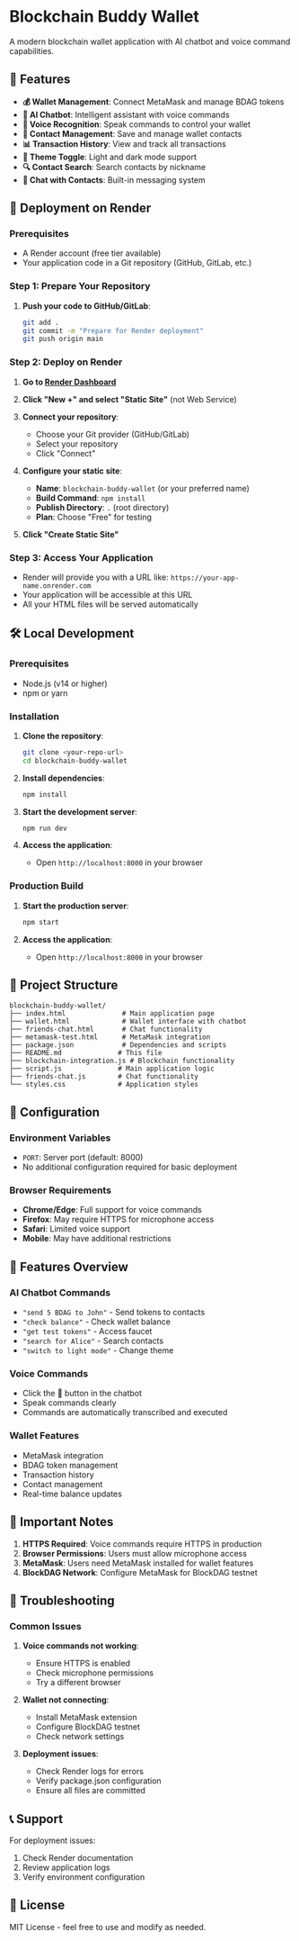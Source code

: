 # Blockchain Buddy Wallet

A modern blockchain wallet application with AI chatbot and voice command capabilities.

## 🌟 Features

- **💰 Wallet Management**: Connect MetaMask and manage BDAG tokens
- **🤖 AI Chatbot**: Intelligent assistant with voice commands
- **🎤 Voice Recognition**: Speak commands to control your wallet
- **👥 Contact Management**: Save and manage wallet contacts
- **📊 Transaction History**: View and track all transactions
- **🌙 Theme Toggle**: Light and dark mode support
- **🔍 Contact Search**: Search contacts by nickname
- **💬 Chat with Contacts**: Built-in messaging system

## 🚀 Deployment on Render

### Prerequisites
- A Render account (free tier available)
- Your application code in a Git repository (GitHub, GitLab, etc.)

### Step 1: Prepare Your Repository

1. **Push your code to GitHub/GitLab**:
   ```bash
   git add .
   git commit -m "Prepare for Render deployment"
   git push origin main
   ```

### Step 2: Deploy on Render

1. **Go to [Render Dashboard](https://dashboard.render.com/)**
2. **Click "New +" and select "Static Site"** (not Web Service)
3. **Connect your repository**:
   - Choose your Git provider (GitHub/GitLab)
   - Select your repository
   - Click "Connect"

4. **Configure your static site**:
   - **Name**: `blockchain-buddy-wallet` (or your preferred name)
   - **Build Command**: `npm install`
   - **Publish Directory**: `.` (root directory)
   - **Plan**: Choose "Free" for testing

5. **Click "Create Static Site"**

### Step 3: Access Your Application

- Render will provide you with a URL like: `https://your-app-name.onrender.com`
- Your application will be accessible at this URL
- All your HTML files will be served automatically

## 🛠️ Local Development

### Prerequisites
- Node.js (v14 or higher)
- npm or yarn

### Installation

1. **Clone the repository**:
   ```bash
   git clone <your-repo-url>
   cd blockchain-buddy-wallet
   ```

2. **Install dependencies**:
   ```bash
   npm install
   ```

3. **Start the development server**:
   ```bash
   npm run dev
   ```

4. **Access the application**:
   - Open `http://localhost:8000` in your browser

### Production Build

1. **Start the production server**:
   ```bash
   npm start
   ```

2. **Access the application**:
   - Open `http://localhost:8000` in your browser

## 📁 Project Structure

```
blockchain-buddy-wallet/
├── index.html              # Main application page
├── wallet.html             # Wallet interface with chatbot
├── friends-chat.html       # Chat functionality
├── metamask-test.html      # MetaMask integration
├── package.json            # Dependencies and scripts
├── README.md              # This file
├── blockchain-integration.js # Blockchain functionality
├── script.js              # Main application logic
├── friends-chat.js        # Chat functionality
└── styles.css             # Application styles
```

## 🔧 Configuration

### Environment Variables
- `PORT`: Server port (default: 8000)
- No additional configuration required for basic deployment

### Browser Requirements
- **Chrome/Edge**: Full support for voice commands
- **Firefox**: May require HTTPS for microphone access
- **Safari**: Limited voice support
- **Mobile**: May have additional restrictions

## 🎯 Features Overview

### AI Chatbot Commands
- `"send 5 BDAG to John"` - Send tokens to contacts
- `"check balance"` - Check wallet balance
- `"get test tokens"` - Access faucet
- `"search for Alice"` - Search contacts
- `"switch to light mode"` - Change theme

### Voice Commands
- Click the 🎤 button in the chatbot
- Speak commands clearly
- Commands are automatically transcribed and executed

### Wallet Features
- MetaMask integration
- BDAG token management
- Transaction history
- Contact management
- Real-time balance updates

## 🚨 Important Notes

1. **HTTPS Required**: Voice commands require HTTPS in production
2. **Browser Permissions**: Users must allow microphone access
3. **MetaMask**: Users need MetaMask installed for wallet features
4. **BlockDAG Network**: Configure MetaMask for BlockDAG testnet

## 🐛 Troubleshooting

### Common Issues

1. **Voice commands not working**:
   - Ensure HTTPS is enabled
   - Check microphone permissions
   - Try a different browser

2. **Wallet not connecting**:
   - Install MetaMask extension
   - Configure BlockDAG testnet
   - Check network settings

3. **Deployment issues**:
   - Check Render logs for errors
   - Verify package.json configuration
   - Ensure all files are committed

## 📞 Support

For deployment issues:
1. Check Render documentation
2. Review application logs
3. Verify environment configuration

## 📄 License

MIT License - feel free to use and modify as needed. 
